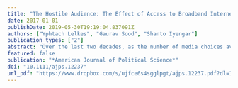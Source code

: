 ```yaml
---
title: "The Hostile Audience: The Effect of Access to Broadband Internet on Partisan Affect"
date: 2017-01-01
publishDate: 2019-05-30T19:19:04.837091Z
authors: ["Yphtach Lelkes", "Gaurav Sood", "Shanto Iyengar"]
publication_types: ["2"]
abstract: "Over the last two decades, as the number of media choices available to consumers has exploded, so too have worries over self-selection into media audiences. Some fear greater apathy, others heightened polarization. In this paper, we shed light on the latter possibility. We identify the impact of access to broadband Internet on affective polarization by exploiting differences in broadband availability brought about by variation in state right-of-way regulations (ROW). We merge state-level regulation data with county-level broadband penetration data and a large-N sample of survey data from 2004 to 2008 and find that access to broadband Internet increases partisan hostility. The effect occurs in both years and is stable across levels of political interest. We also find that access to broadband Internet boosts partisans' consumption of partisan media, a likely cause of increased polarization."
featured: false
publication: "*American Journal of Political Science*"
doi: "10.1111/ajps.12237"
url_pdf: "https://www.dropbox.com/s/ujfce6s4sgglpgt/ajps.12237.pdf?dl=1"
---
```


